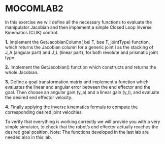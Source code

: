 # MOCOMLAB2

In this exercise we will define all the necessary functions to evaluate the manipulator Jacobian and then implement a simple Closed Loop Inverse Kinematics (CLIK) control.

**1.** Implement the GetJacobianColumn( bei T, bee T, jointType) function, which returns the Jacobian column for a generic joint i as the stacking of J_A (angular part) and J_L (linear
part), for both revolute and prismatic joint type.

**2.** Implement the GetJacobian() function which constructs and returns the whole Jacobian.

**3.** Define a goal transformation matrix and implement a function which evaluates the linear and angular error between the end effector and the goal. Then choose an angular gain
(γ_a) and a linear gain (γ_l), and evaluate the desired end effector velocity.

**4.** Finally applying the inverse kinematics formula to compute the corresponding desired joint velocities.

To verify that everything is working correctly we will provide you with a very simple simulator, to check that the robot’s end effector actually reaches the desired goal position.
Note: The functions developed in the last lab are needed also in this lab.
